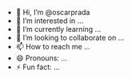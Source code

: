 - 👋 Hi, I’m @oscarprada
- 👀 I’m interested in ...
- 🌱 I’m currently learning ...
- 💞️ I’m looking to collaborate on ...
- 📫 How to reach me ...
- 😄 Pronouns: ...
- ⚡ Fun fact: ...

<!---
oscarprada/oscarprada is a ✨ special ✨ repository because its `README.md` (this file) appears on your GitHub profile.
You can click the Preview link to take a look at your changes.
--->
